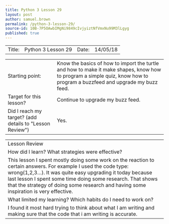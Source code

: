 ```yaml
---
title: Python 3 Lesson 29
layout: post
author: samuel.brown
permalink: /python-3-lesson-29/
source-id: 10B-7P5OAwbIMgNi9849cIvjyiztNfVmxNu99M3lLgyg
published: true
---
```

<table>
  <tr>
    <td>Title:</td>
    <td>Python 3 Lesson 29</td>
    <td>Date:</td>
    <td>14/05/18</td>
  </tr>
</table>


<table>
  <tr>
    <td>Starting point:</td>
    <td>Know the basics of how to import the turtle and how to make it make shapes, know how to program a simple quiz, know how to program a buzzfeed and upgrade my buzz feed.</td>
  </tr>
  <tr>
    <td>Target for this lesson?</td>
    <td>Continue to upgrade my buzz feed.</td>
  </tr>
  <tr>
    <td>Did I reach my target? 
(add details to "Lesson Review")</td>
    <td>Yes.</td>
  </tr>
</table>


<table>
  <tr>
    <td>Lesson Review</td>
  </tr>
  <tr>
    <td>How did I learn? What strategies were effective? </td>
  </tr>
  <tr>
    <td>This lesson I spent mostly doing some work on the reaction to certain answers. For example I used the code type: wrong(1,2,3…). It was quite easy upgrading it today because last lesson I spent some time doing some research. That shows that the strategy of doing some research and having some inspiration is very effective.    </td>
  </tr>
  <tr>
    <td>What limited my learning? Which habits do I need to work on? </td>
  </tr>
  <tr>
    <td>I found it most hard trying to think about what I am writing and making sure that the code that i am writing is accurate.</td>
  </tr>
</table>


